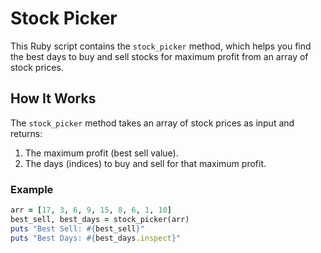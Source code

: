 # Stock Picker

This Ruby script contains the `stock_picker` method, which helps you find the best days to buy and sell stocks for maximum profit from an array of stock prices.

## How It Works
The `stock_picker` method takes an array of stock prices as input and returns:
1. The maximum profit (best sell value).
2. The days (indices) to buy and sell for that maximum profit.

### Example

```ruby
arr = [17, 3, 6, 9, 15, 8, 6, 1, 10]
best_sell, best_days = stock_picker(arr)
puts "Best Sell: #{best_sell}"
puts "Best Days: #{best_days.inspect}"
